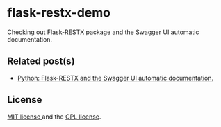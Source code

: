 # flask-restx-demo

Checking out Flask-RESTX package and the Swagger UI automatic documentation.

## Related post(s)

* [Python: Flask-RESTX and the Swagger UI automatic documentation.](https://behai-nguyen.github.io/2022/07/12/flask-restx-swagger-ui.html)

## License
[ MIT license ](http://www.opensource.org/licenses/mit-license.php)
and the [ GPL license](http://www.gnu.org/licenses/gpl.html).
